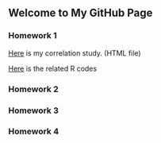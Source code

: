 ## Welcome to My GitHub Page



### Homework 1
[Here](https://bu-ie-360.github.io/spring22-beyzaunsal/IE360_HW1_Beyza.html) is my correlation study. (HTML file)

[Here](https://bu-ie-360.github.io/spring22-beyzaunsal/IE360_HW1_Beyza.r) is the related R codes
 
### Homework 2


### Homework 3


### Homework 4
